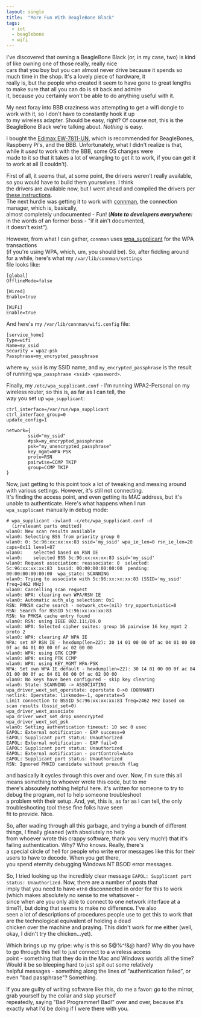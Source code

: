 ```yaml
---
layout: single
title:  "More Fun With BeagleBone Black"
tags:
  - iot
  - beaglebone
  - wifi
---
```


I\'ve discovered that owning a BeagleBone Black (or, in my case, two) is
kind of like owning one of those really, really nice\
cars that you buy but you can almost never drive because it spends so
much time in the shop. It\'s a lovely piece of hardware, it\
really is, but the people who created it seem to have gone to great
lengths to make sure that all you can do is sit back and admire\
it, because you certainly won\'t be able to do anything useful with it.

My next foray into BBB craziness was attempting to get a wifi dongle to
work with it, so I don\'t have to constantly hook it up\
to my wireless adapter. Should be easy, right? Of course not, this is
the BeagleBone Black we\'re talking about. *Nothing* is easy.

I bought the [Edimax
EW-7811-UN](http://www.edimax.com/en/produce_detail.php?pd_id=347&pl1_id=1),
which is recommended for BeagleBones,\
Raspberry Pi\'s, and the BBB. Unfortunately, what I didn\'t realize is
that, while it *used* to work with the BBB, some OS changes were\
made to it so that it takes a lot of wrangling to get it to work, if you
can get it to work at all (I couldn\'t).

First of all, it seems that, at some point, the drivers weren\'t really
available, so you would have to build them yourselves. I think\
the drivers are available now, but I went ahead and compiled the drivers
per\
[these
instructions](http://www.codealpha.net/864/how-to-set-up-a-rtl8192cu-on-the-beaglebone-black-bbb/).\
The next hurdle was getting it to work with
[connman](https://connman.net/), the connection manager, which is,
basically,\
almost completely undocumented - Fun! (***Note to developers
everywhere:*** in the words of an former boss - \"if it ain\'t
documented,\
it doesn\'t exist\").

However, from what I can gather, `connman` uses
[wpa\_supplicant](http://hostap.epitest.fi/wpa_supplicant/) for the WPA
transactions\
(if you\'re using WPA, which, um, you should be). So, after fiddling
around for a while, here\'s what my `/var/lib/connman/settings`\
file looks like:

    [global]
    OfflineMode=false

    [Wired]
    Enable=true

    [WiFi]
    Enable=true

And here\'s my `/var/lib/connman/wifi.config` file:

    [service_home]
    Type=wifi
    Name=my_ssid
    Security = wpa2-psk
    Passphrase=my_encrypted_passphrase

where `my_ssid` is my SSID name, and `my_encrypted_passphrase` is the
result of running `wpa_passphrase <ssid> <password>`.

Finally, my `/etc/wpa_supplicant.conf` - I\'m running WPA2-Personal on
my wireless router, so this is, as far as I can tell, the\
way you set up `wpa_supplicant`:

    ctrl_interface=/var/run/wpa_supplicant
    ctrl_interface_group=0
    update_config=1

    network={
            ssid="my_ssid"
            #psk=my_encrypted_passphrase
            psk="my_unencrypted_passphrase"
            key_mgmt=WPA-PSK
            proto=RSN
            pairwise=CCMP TKIP
            group=CCMP TKIP
    }

Now, just getting to this point took a lot of tweaking and messing
around with various settings. However, it\'s still not connecting.\
It\'s finding the access point, and even getting its MAC address, but
it\'s unable to authenticate. Here\'s what happens when I run\
`wpa_supplicant` manually in debug mode:

    # wpa_supplicant -iwlan0 -c/etc/wpa_supplicant.conf -d
      (irrelevant parts omitted)
    wlan0: New scan results available
    wlan0: Selecting BSS from priority group 0
    wlan0: 0: 5c:96:xx:xx:xx:83 ssid='my_ssid' wpa_ie_len=0 rsn_ie_len=20 caps=0x11 level=87
    wlan0:    selected based on RSN IE
    wlan0:    selected BSS 5c:96:xx:xx:xx:83 ssid='my_ssid'
    wlan0: Request association: reassociate: 0  selected: 5c:96:xx:xx:xx:83  bssid: 00:00:00:00:00:00  pending: 00:00:00:00:00:00  wpa_state: SCANNING
    wlan0: Trying to associate with 5c:96:xx:xx:xx:83 (SSID='my_ssid' freq=2462 MHz)
    wlan0: Cancelling scan request
    wlan0: WPA: clearing own WPA/RSN IE
    wlan0: Automatic auth_alg selection: 0x1
    RSN: PMKSA cache search - network_ctx=(nil) try_opportunistic=0
    RSN: Search for BSSID 5c:96:xx:xx:xx:83
    RSN: No PMKSA cache entry found
    wlan0: RSN: using IEEE 802.11i/D9.0
    wlan0: WPA: Selected cipher suites: group 16 pairwise 16 key_mgmt 2 proto 2
    wlan0: WPA: clearing AP WPA IE
    WPA: set AP RSN IE - hexdump(len=22): 30 14 01 00 00 0f ac 04 01 00 00 0f ac 04 01 00 00 0f ac 02 00 00
    wlan0: WPA: using GTK CCMP
    wlan0: WPA: using PTK CCMP
    wlan0: WPA: using KEY_MGMT WPA-PSK
    WPA: Set own WPA IE default - hexdump(len=22): 30 14 01 00 00 0f ac 04 01 00 00 0f ac 04 01 00 00 0f ac 02 00 00
    wlan0: No keys have been configured - skip key clearing
    wlan0: State: SCANNING -> ASSOCIATING
    wpa_driver_wext_set_operstate: operstate 0->0 (DORMANT)
    netlink: Operstate: linkmode=-1, operstate=5
    Limit connection to BSSID 5c:96:xx:xx:xx:83 freq=2462 MHz based on scan results (bssid_set=0)
    wpa_driver_wext_associate
    wpa_driver_wext_set_drop_unencrypted
    wpa_driver_wext_set_psk
    wlan0: Setting authentication timeout: 10 sec 0 usec
    EAPOL: External notification - EAP success=0
    EAPOL: Supplicant port status: Unauthorized
    EAPOL: External notification - EAP fail=0
    EAPOL: Supplicant port status: Unauthorized
    EAPOL: External notification - portControl=Auto
    EAPOL: Supplicant port status: Unauthorized
    RSN: Ignored PMKID candidate without preauth flag

and basically it cycles through this over and over. Now, I\'m sure this
all means something to whoever wrote this code, but to me\
there\'s absoutely nothing helpful here. it\'s written for someone to
try to debug the program, not to help someone troubleshoot\
a problem with their setup. And, yet, this is, as far as I can tell, the
only troubleshooting tool these fine folks have seen\
fit to provide. Nice.

So, after wading through all this garbage, and trying a bunch of
different things, I finally gleaned (with absolutely no help\
from whoever wrote this crappy software, thank you very much!) that
it\'s failing authentication. Why? Who knows. Really, there\'s\
a special circle of hell for people who write error messages like this
for their users to have to decode. When you get there,\
you spend eternity debugging Windows NT BSOD error messages.

So, I tried looking up the incredibly clear message
`EAPOL: Supplicant port status: Unauthorized`. Now, there are a number
of posts that\
imply that you need to have `eth0` disconnected in order for this to
work (which makes absolutely no sense to me whatsover -\
since when are you only able to connect to one network interface at a
time?), but doing that seems to make no difference. I\'ve also\
seen a lot of descriptions of procedures people use to get this to work
that are the technological equivalent of holding a dead\
chicken over the machine and praying. This didn\'t work for me either
(well, okay, I didn\'t try the chicken\...yet).

Which brings up my gripe: why is this so \$@%\^!&@ hard? Why do you have
to go through this hell to just connect to a wireless access\
point - something that they do in the Mac and Windows worlds all the
time? Would it be so bleeping hard to just spit out some relatively\
helpful messages - something along the lines of \"authentication
failed\", or even \"bad passphrase\"? Something.

If you are guilty of writing software like this, do me a favor: go to
the mirror, grab yourself by the collar and slap yourself\
repeatedly, saying \"Bad Programmer! Bad!\" over and over, because it\'s
exactly what I\'d be doing if I were there with you.
